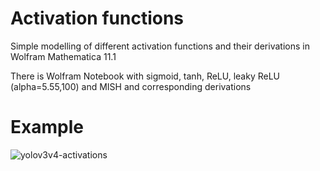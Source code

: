 # Activation functions
Simple modelling of different activation functions and their derivations in Wolfram Mathematica 11.1

There is Wolfram Notebook with sigmoid, tanh, ReLU, leaky ReLU (alpha=5.55,100) and MISH and corresponding derivations

# Example

![yolov3v4-activations](https://user-images.githubusercontent.com/73649419/121678324-b938be00-cabf-11eb-83a7-ac41f49f4009.png)

